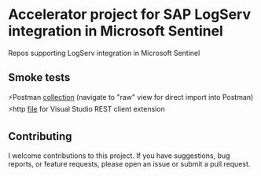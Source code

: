 # Accelerator project for SAP LogServ integration in Microsoft Sentinel

Repos supporting LogServ integration in Microsoft Sentinel

## Smoke tests

⚡Postman [collection](SAP-LogServ-postman-collection.json) (navigate to "raw" view for direct import into Postman)
⚡http [file](SAP-LogServ.http) for Visual Studio REST client extension

## Contributing

I welcome contributions to this project. If you have suggestions, bug reports, or feature requests, please open an issue or submit a pull request.
